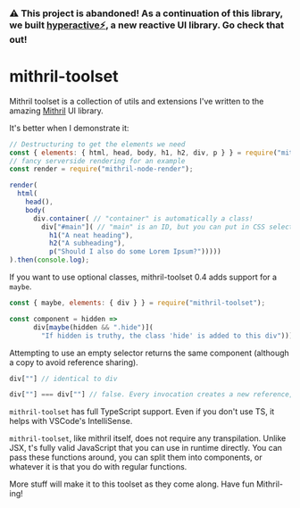 ### ⚠️ This project is abandoned! As a continuation of this library, we built [hyperactive⚡️](https://github.com/feathers-studio/hyperactive), a new reactive UI library. Go check that out!

# mithril-toolset

Mithril toolset is a collection of utils and extensions I've written to the amazing [Mithril](https://github.com/MithrilJS/mithril.js) UI library.

It's better when I demonstrate it:

```JavaScript
// Destructuring to get the elements we need
const { elements: { html, head, body, h1, h2, div, p } } = require("mithril-toolset");
// fancy serverside rendering for an example
const render = require("mithril-node-render");

render(
  html(
    head(),
    body(
      div.container( // "container" is automatically a class!
        div["#main"]( // "main" is an ID, but you can put in CSS selectors here like "#main.header"
          h1("A neat heading"),
          h2("A subheading"),
          p("Should I also do some Lorem Ipsum?")))))
).then(console.log);
```

If you want to use optional classes, mithril-toolset 0.4 adds support for a `maybe`.

```JavaScript
const { maybe, elements: { div } } = require("mithril-toolset");

const component = hidden =>
      div[maybe(hidden && ".hide")](
        "If hidden is truthy, the class 'hide' is added to this div"))));
```

Attempting to use an empty selector returns the same component (although a copy to avoid reference sharing).

```JavaScript
div[""] // identical to div

div[""] === div[""] // false. Every invocation creates a new reference, similar to Symbol
```

`mithril-toolset` has full TypeScript support. Even if you don't use TS, it helps with VSCode's IntelliSense.

`mithril-toolset`, like mithril itself, does not require any transpilation. Unlike JSX, t's fully valid JavaScript that you can use in runtime directly. You can pass these functions around, you can split them into components, or whatever it is that you do with regular functions.

More stuff will make it to this toolset as they come along. Have fun Mithril-ing!
